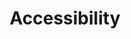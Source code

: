 ---
layout: redirect.njk
tags: toplevel
parent: en
key: accessibility_en
title: Accessibility
alternativetitle: We develop products for as many as possible.
redirect: /de/accessibility/introduction/about-this-guide/
order: 3
---